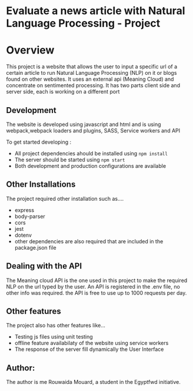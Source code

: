 # Evaluate a news article with Natural Language Processing - Project

# Overview
This project is a website that allows the user to input a specific url of a certain article to run Natural Language Processing (NLP) on it or blogs found on other websites.
It uses an external api (Meaning Cloud) and concentrate on sentimented processing.
It has two parts client side and server side, each is working on a different port

## Development 
The website is developed using javascript and html and is using webpack,webpack loaders and plugins, SASS, Service workers and API

To get started developing :

* All project dependencies ahould be installed using `npm install`
* The server should be started using `npm start`
* Both development and production configurations are available

## Other Installations
The project required other installation such as....
* express
* body-parser
* cors
* jest
* dotenv 
* other dependencies are also required that are included in the package.json file

## Dealing with the API

The Meaning cloud API is the one used in this project to make the required NLP on the url typed by the user.
An API is registered in the .env file, no other info was required. 
the API is free to use up to 1000 requests per day.

## Other features

The project also has other features like...
* Testing js files using unit testing
* offline feature availabilaty of the website using service workers
* The response of the server fill dynamically the User Interface

## Author:
The author is me Rouwaida Mouard, a student in the Egyptfwd initiative.
